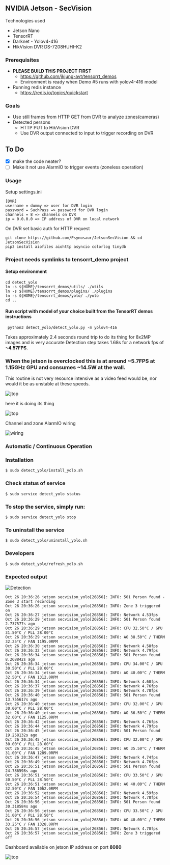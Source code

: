 ## NVIDIA Jetson - SecVision

Technologies used
  - Jetson Nano
  - TensorRT 
  - Darknet - Yolov4-416
  - HikVision DVR DS-7208HUHI-K2

### Prerequisites 

  - **PLEASE BUILD THIS PROJECT FIRST**
    - https://github.com/jkjung-avt/tensorrt_demos
    - Environment is ready when Demo #5 runs with yolov4-416 model
  - Running redis instance 
    - https://redis.io/topics/quickstart
    
### Goals

 - Use still frames from HTTP GET from DVR to analyze zones(cameras)
 - Detected persons
   - HTTP PUT to HikVision DVR
   - Use DVR output connected to input to trigger recording on DVR

## To Do 

  - [x] make the code neater?
  - [ ] Make it not use AlarmIO to trigger events (zoneless operation)
 
 ### Usage

   Setup settings.ini
    
    [DVR]
    username = dummy => user for DVR login
    password = SuchPass => password for DVR login
    channels = 8 => channels on DVR
    ip = 0.0.0.0 => IP address of DVR on local network
   
   On DVR set basic auth for HTTP request
   
    git clone https://github.com/Psynosaur/JetsonSecVision && cd JetsonSecVision
    pip3 install aiofiles aiohttp asyncio colorlog tinydb

   ### Project needs symlinks to tensorrt_demo project
   #### Setup environment

    cd detect_yolo 
    ln -s ${HOME}/tensorrt_demos/utils/ ./utils
    ln -s ${HOME}/tensorrt_demos/plugins/ ./plugins
    ln -s ${HOME}/tensorrt_demos/yolo/ ./yolo
    cd ..

   #### Run script with model of your choice built from the TensorRT demos instructions

     python3 detect_yolo/detect_yolo.py -m yolov4-416

   Takes approximately 2.4 seconds round trip to do its thing for 8x2MP images and is very accurate
   Detection step takes 1.68s for a network fps of **~4.57FPS**. 
   
   ### When the jetson is overclocked this is at around ~5.7FPS at 1.15GHz GPU and consumes ~14.5W at the wall.
    
   This routine is not very resource intensive as a video feed would be, nor would it be as unstable at these speeds.

   ![jtop](./detect_yolo/jtop.png)

   here it is doing its thing

   ![jtop](./detect_yolo/nano.png)

   Channel and zone AlarmIO wiring

   ![wiring](./detect_yolo/AlarmIO.jpg)

   ### Automatic / Continuous Operation
   
   ### Installation

    $ sudo detect_yolo/install_yolo.sh

   ### Check status of service

    $ sudo service detect_yolo status
     
   ### To stop the service, simply run:

    $ sudo service detect_yolo stop

   ### To uninstall the service

    $ sudo detect_yolo/uninstall_yolo.sh

### Developers

    $ sudo detect_yolo/refresh_yolo.sh

### Expected output 

![Detection](./detect_yolo/img.jpg)

    Oct 26 20:36:26 jetson secvision_yolo[26856]: INFO: 501 Person found - Zone 3 start recording
    Oct 26 20:36:26 jetson secvision_yolo[26856]: INFO: Zone 3 triggered on
    Oct 26 20:36:27 jetson secvision_yolo[26856]: INFO: Network 4.53fps
    Oct 26 20:36:29 jetson secvision_yolo[26856]: INFO: 501 Person found 2.737577s ago
    Oct 26 20:36:29 jetson secvision_yolo[26856]: INFO: CPU 32.50°C / GPU 31.50°C / PLL 28.00°C
    Oct 26 20:36:29 jetson secvision_yolo[26856]: INFO: AO 38.50°C / THERM 32.25°C / FAN 1195.0RPM
    Oct 26 20:36:30 jetson secvision_yolo[26856]: INFO: Network 4.58fps
    Oct 26 20:36:32 jetson secvision_yolo[26856]: INFO: Network 4.79fps
    Oct 26 20:36:34 jetson secvision_yolo[26856]: INFO: 501 Person found 8.268842s ago
    Oct 26 20:36:34 jetson secvision_yolo[26856]: INFO: CPU 34.00°C / GPU 30.50°C / PLL 28.00°C
    Oct 26 20:36:34 jetson secvision_yolo[26856]: INFO: AO 40.00°C / THERM 32.50°C / FAN 1312.0RPM
    Oct 26 20:36:34 jetson secvision_yolo[26856]: INFO: Network 4.60fps
    Oct 26 20:36:37 jetson secvision_yolo[26856]: INFO: Network 4.76fps
    Oct 26 20:36:39 jetson secvision_yolo[26856]: INFO: Network 4.78fps
    Oct 26 20:36:40 jetson secvision_yolo[26856]: INFO: 501 Person found 13.755617s ago
    Oct 26 20:36:40 jetson secvision_yolo[26856]: INFO: CPU 32.00°C / GPU 30.00°C / PLL 28.00°C
    Oct 26 20:36:40 jetson secvision_yolo[26856]: INFO: AO 36.50°C / THERM 32.00°C / FAN 1125.0RPM
    Oct 26 20:36:42 jetson secvision_yolo[26856]: INFO: Network 4.76fps
    Oct 26 20:36:44 jetson secvision_yolo[26856]: INFO: Network 4.79fps
    Oct 26 20:36:45 jetson secvision_yolo[26856]: INFO: 501 Person found 19.258132s ago
    Oct 26 20:36:45 jetson secvision_yolo[26856]: INFO: CPU 32.00°C / GPU 30.00°C / PLL 28.00°C
    Oct 26 20:36:45 jetson secvision_yolo[26856]: INFO: AO 35.50°C / THERM 31.00°C / FAN 1289.0RPM
    Oct 26 20:36:47 jetson secvision_yolo[26856]: INFO: Network 4.74fps
    Oct 26 20:36:49 jetson secvision_yolo[26856]: INFO: Network 4.76fps
    Oct 26 20:36:51 jetson secvision_yolo[26856]: INFO: 501 Person found 24.786598s ago
    Oct 26 20:36:51 jetson secvision_yolo[26856]: INFO: CPU 33.50°C / GPU 30.50°C / PLL 28.50°C
    Oct 26 20:36:51 jetson secvision_yolo[26856]: INFO: AO 40.00°C / THERM 32.50°C / FAN 1062.0RPM
    Oct 26 20:36:52 jetson secvision_yolo[26856]: INFO: Network 4.59fps
    Oct 26 20:36:54 jetson secvision_yolo[26856]: INFO: Network 4.78fps
    Oct 26 20:36:56 jetson secvision_yolo[26856]: INFO: 501 Person found 30.318584s ago
    Oct 26 20:36:56 jetson secvision_yolo[26856]: INFO: CPU 33.50°C / GPU 31.00°C / PLL 28.50°C
    Oct 26 20:36:56 jetson secvision_yolo[26856]: INFO: AO 40.00°C / THERM 33.25°C / FAN 1328.0RPM
    Oct 26 20:36:57 jetson secvision_yolo[26856]: INFO: Network 4.70fps
    Oct 26 20:36:57 jetson secvision_yolo[26856]: INFO: Zone 3 triggered off
    
 Dashboard available on jetson IP address on port **8080** 

   ![jtop](./detect_yolo/mobile_dash.jpg)  

